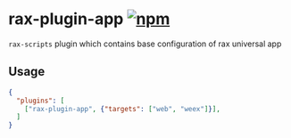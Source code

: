 # rax-plugin-app [![npm](https://img.shields.io/npm/v/rax-plugin-app.svg)](https://www.npmjs.com/package/rax-plugin-app)

`rax-scripts` plugin which contains base configuration of rax universal app

## Usage

```json
{
  "plugins": [
    ["rax-plugin-app", {"targets": ["web", "weex"]}],
  ]
}
```
